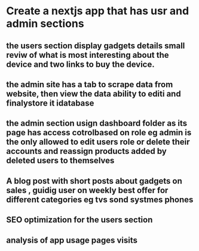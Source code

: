 # Create a nextjs app that has usr and admin sections

## the users section display gadgets details small reviw of what is most interesting about the device and two links to buy the device.

## the admin site has a tab to scrape data from website, then view the data ability to editi and finalystore it idatabase

## the admin section usign dashboard folder as its page has access cotrolbased on role eg admin is the only allowed to edit users role or delete their accounts and reassign products added by deleted users to themselves

## A blog post with short posts about gadgets on sales , guidig user on weekly best offer for different categories eg tvs sond systmes phones

## SEO optimization for the users section

## analysis of app usage pages visits